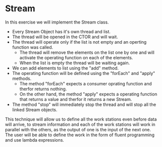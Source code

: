 # Stream
In this exercise we will implement the Stream class.
 - Every Stream Object has it's own thread and list.
 - The thread will be opened in the CTOR and will wait.
 - The thread will operate only if the list is not empty and an operting function was called.
    - The thread will remove the elements on the list one by one and will activate the operating function on each of the elements.
    - When the list is empty the thread will be waiting again.
 - We can add elements to list using the "add" method.
 - The operating function will be defined using the "forEach" and "apply" methods.
    - The method "forEach" expects a consumer oprating function and therfor returns nothing.
    - On the other hand, the method "apply" expects a operating function that returns a value and therfor it returns a new Stream.
 - The method "stop" will immediately stop the thread and will stop all the linked Stream objects.

This technique will allow us to define all the work stations even before data will arrive, to stream information and each of the work stations will work in parallel with the others, as the output of one is the input of the next one.
The user will be able to define the work in the form of fluent programming and use lambda expressions.

